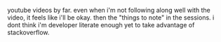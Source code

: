 youtube videos by far. even when i'm not following along well with the video, it feels like i'll be okay. then the "things to note" in the sessions. i dont think i'm developer literate enough yet to take advantage of stackoverflow.
